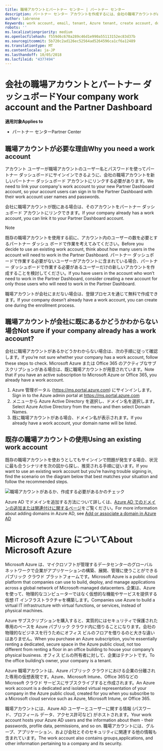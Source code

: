 ```yaml
---
title: 職場アカウントとパートナー センター | パートナー センター
description: パートナー センター アカウントを作成するには、会社の職場アカウントが必要です。
author: labrenne
Keywords: work account, email, tenant, Azure tenant, create account, domain name
robots: ''
ms.localizationpriority: medium
ms.openlocfilehash: f559d6c670a289c46d1e990a55113152ec83d37b
ms.sourcegitcommit: 5b720c2ad126ec52564ad5264596ca1cf6a12489
ms.translationtype: MT
ms.contentlocale: ja-JP
ms.lasthandoff: 10/05/2018
ms.locfileid: "4377494"
---
```

# <a name="your-company-work-account-and-the-partner-dashboard"></a><span data-ttu-id="8edc2-103">会社の職場アカウントとパートナー ダッシュボード</span><span class="sxs-lookup"><span data-stu-id="8edc2-103">Your company work account and the Partner Dashboard</span></span>  

**<span data-ttu-id="8edc2-104">適用対象</span><span class="sxs-lookup"><span data-stu-id="8edc2-104">Applies to</span></span>**

-  <span data-ttu-id="8edc2-105">パートナー センター</span><span class="sxs-lookup"><span data-stu-id="8edc2-105">Partner Center</span></span>

## <a name="why-you-need-a-work-account"></a><span data-ttu-id="8edc2-106">職場アカウントが必要な理由</span><span class="sxs-lookup"><span data-stu-id="8edc2-106">Why you need a work account</span></span>

<span data-ttu-id="8edc2-107">アカウント ユーザーが職場アカウントのユーザー名とパスワードを使ってパートナー ダッシュボードにサインインできるように、会社の職場アカウントを新しいパートナー ダッシュボード アカウントにリンクする必要があります。</span><span class="sxs-lookup"><span data-stu-id="8edc2-107">We need to link your company's work account to your new Partner Dashboard account, so your account users can sign in to the Partner Dashboard with their work account user names and passwords.</span></span>

<span data-ttu-id="8edc2-108">会社に職場アカウントが既にある場合は、そのアカウントをパートナー ダッシュボード アカウントにリンクできます。</span><span class="sxs-lookup"><span data-stu-id="8edc2-108">If your company already has a work account, you can link it to your Partner Dashboard account.</span></span> 

> [!NOTE]  
>  <span data-ttu-id="8edc2-109">既存の職場アカウントを使用する前に、アカウント内のユーザーの数を必要とするパートナー ダッシュ ボードで作業を考えてみてください。</span><span class="sxs-lookup"><span data-stu-id="8edc2-109">Before you decide to use an existing work account, think about how many users in the account will need to work in the Partner Dashboard.</span></span> <span data-ttu-id="8edc2-110">パートナー ダッシュボードで作業する必要がないユーザーがアカウントに含まれている場合、パートナー ダッシュボードで作業する必要があるユーザーだけの新しいアカウントを作成することを検討してください。</span><span class="sxs-lookup"><span data-stu-id="8edc2-110">If you have users in the account who won’t need to work in the Partner Dashboard, consider creating a new account for only those users who will need to work in the Partner Dashboard.</span></span>

<span data-ttu-id="8edc2-111">職場アカウントが会社にまだない場合は、登録プロセスを通じて無料で作成できます。</span><span class="sxs-lookup"><span data-stu-id="8edc2-111">If your company doesn’t already have a work account, you can create one during the enrollment process.</span></span> 

## <a name="not-sure-if-your-company-already-has-a-work-account"></a><span data-ttu-id="8edc2-112">職場アカウントが会社に既にあるかどうかわからない場合</span><span class="sxs-lookup"><span data-stu-id="8edc2-112">Not sure if your company already has a work account?</span></span>

<span data-ttu-id="8edc2-113">会社に職場アカウントがあるかどうかわからない場合は、次の手順に従って確認します。</span><span class="sxs-lookup"><span data-stu-id="8edc2-113">If you’re not sure whether your company has a work account, follow these steps to check.</span></span> <span data-ttu-id="8edc2-114">Microsoft Azure または Office 365 のアクティブなサブスクリプションがある場合は、既に職場アカウントが用意されています。</span><span class="sxs-lookup"><span data-stu-id="8edc2-114">Note that if you have an active subscription to Microsoft Azure or Office 365, you already have a work account.</span></span>
1.  <span data-ttu-id="8edc2-115">Azure 管理ポータル (https://ms.portal.azure.com) にサインインします。</span><span class="sxs-lookup"><span data-stu-id="8edc2-115">Sign in to the Azure admin portal at https://ms.portal.azure.com</span></span>
2.  <span data-ttu-id="8edc2-116">メニューから Azure Active Directory を選択し、ドメイン名を選択します。</span><span class="sxs-lookup"><span data-stu-id="8edc2-116">Select Azure Active Directory from the menu and then select Domain Names.</span></span>
3.  <span data-ttu-id="8edc2-117">既に職場アカウントがある場合、ドメイン名が表示されます。</span><span class="sxs-lookup"><span data-stu-id="8edc2-117">If you already have a work account, your domain name will be listed.</span></span>

## <a name="using-an-existing-work-account"></a><span data-ttu-id="8edc2-118">既存の職場アカウントの使用</span><span class="sxs-lookup"><span data-stu-id="8edc2-118">Using an existing work account</span></span>

<span data-ttu-id="8edc2-119">既存の職場アカウントを使おうとしてもサインインで問題が発生する場合、状況に最も合うシナリオを次の図から探し、推奨される手順に従います。</span><span class="sxs-lookup"><span data-stu-id="8edc2-119">If you want to use an existing work account but you’re having trouble signing in, find the scenario on the diagram below that best matches your situation and follow the recommended steps.</span></span> 

![職場アカウントがあるか、作成する必要があるかのチェック](images/onboardingAADFlow.png)

<span data-ttu-id="8edc2-121">Azure AD でドメインを追加する方法について詳しくは、[Azure AD でのドメインの追加または関連付けに関するページ](https://docs.microsoft.com/azure/active-directory/active-directory-add-domain)をご覧ください。</span><span class="sxs-lookup"><span data-stu-id="8edc2-121">For more information about adding domains in Azure AD, see [Add or associate a domain in Azure AD](https://docs.microsoft.com/azure/active-directory/active-directory-add-domain)</span></span>

# <a name="about-microsoft-azure"></a><span data-ttu-id="8edc2-122">Microsoft Azure について</span><span class="sxs-lookup"><span data-stu-id="8edc2-122">About Microsoft Azure</span></span>

<span data-ttu-id="8edc2-123">Microsoft Azure は、マイクロソフトが管理するデータセンターのグローバル ネットワークで企業がアプリケーションの構築、展開、管理に使うことができるパブリック クラウド プラットフォームです。</span><span class="sxs-lookup"><span data-stu-id="8edc2-123">Microsoft Azure is a public cloud platform that companies can use to build, deploy, and manage applications across a global network of Microsoft-managed datacenters.</span></span> <span data-ttu-id="8edc2-124">企業は、Azure を使って、物理的なコンピューターではなく仮想的な機能やサービスを提供する仮想 IT インフラストラクチャを構築します。</span><span class="sxs-lookup"><span data-stu-id="8edc2-124">Companies use Azure to build a virtual IT infrastructure with virtual functions, or services, instead of physical machines.</span></span> 

<span data-ttu-id="8edc2-125">Azure サブスクリプションを購入すると、実質的にはセキュリティで保護された専用のペースを Azure パブリック クラウド内に借りることになります。会社の物理的なビジネスを行うためにオフィス ビルのフロアを借りるのと大きな違いはありません。</span><span class="sxs-lookup"><span data-stu-id="8edc2-125">When you purchase an Azure subscription, you’re essentially renting a dedicated, secure space in the Azure public cloud, not too different from renting a floor in an office building to house your company’s physical business.</span></span> <span data-ttu-id="8edc2-126">オフィス ビルの所有者に対して、企業はテナントです。</span><span class="sxs-lookup"><span data-stu-id="8edc2-126">To the office building’s owner, your company is a tenant.</span></span> 

<span data-ttu-id="8edc2-127">Azure 職場アカウントは、Azure パブリック クラウドにおける企業の分離された専用の仮想表現です。Azure、Microsoft Intune、Office 365などの Microsoft クラウド サービスにサブスクライブすると作成されます。</span><span class="sxs-lookup"><span data-stu-id="8edc2-127">An Azure work account is a dedicated and isolated virtual representation of your company in the Azure public cloud, created for you when you subscribe to a Microsoft cloud service such as Azure, Microsoft Intune, or Office 365.</span></span> 

<span data-ttu-id="8edc2-128">職場アカウントには、Azure AD ユーザーとユーザーに関する情報 (パスワード、プロフィール データ、アクセス許可など) がホストされます。</span><span class="sxs-lookup"><span data-stu-id="8edc2-128">Your work account hosts your Azure AD users and the information about them - their passwords, profile data, permissions, and so on.</span></span> <span data-ttu-id="8edc2-129">職場アカウントには、グループ、アプリケーション、および会社とそのセキュリティに関連する他の情報も含まれています。</span><span class="sxs-lookup"><span data-stu-id="8edc2-129">The work account also contains groups,applications, and other information pertaining to a company and its security.</span></span> 
